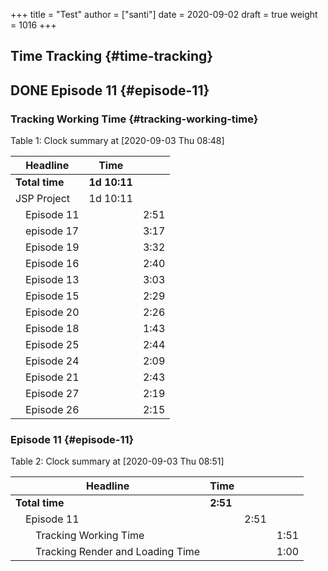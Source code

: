 +++
title = "Test"
author = ["santi"]
date = 2020-09-02
draft = true
weight = 1016
+++

## Time Tracking {#time-tracking}


## <span class="org-todo done DONE">DONE</span> Episode 11 {#episode-11}


### Tracking Working Time {#tracking-working-time}

<div class="table-caption">
  <span class="table-number">Table 1</span>:
  Clock summary at <span class="timestamp-wrapper"><span class="timestamp">[2020-09-03 Thu 08:48]</span></span>
</div>

| Headline               | Time         |      |
|------------------------|--------------|------|
| **Total time**         | **1d 10:11** |      |
| JSP Project            | 1d 10:11     |      |
| &ensp;&ensp;Episode 11 |              | 2:51 |
| &ensp;&ensp;episode 17 |              | 3:17 |
| &ensp;&ensp;Episode 19 |              | 3:32 |
| &ensp;&ensp;Episode 16 |              | 2:40 |
| &ensp;&ensp;Episode 13 |              | 3:03 |
| &ensp;&ensp;Episode 15 |              | 2:29 |
| &ensp;&ensp;Episode 20 |              | 2:26 |
| &ensp;&ensp;Episode 18 |              | 1:43 |
| &ensp;&ensp;Episode 25 |              | 2:44 |
| &ensp;&ensp;Episode 24 |              | 2:09 |
| &ensp;&ensp;Episode 21 |              | 2:43 |
| &ensp;&ensp;Episode 27 |              | 2:19 |
| &ensp;&ensp;Episode 26 |              | 2:15 |


### Episode 11 {#episode-11}

<div class="table-caption">
  <span class="table-number">Table 2</span>:
  Clock summary at <span class="timestamp-wrapper"><span class="timestamp">[2020-09-03 Thu 08:51]</span></span>
</div>

| Headline                                                 | Time     |      |      |
|----------------------------------------------------------|----------|------|------|
| **Total time**                                           | **2:51** |      |      |
| &ensp;&ensp;Episode 11                                   |          | 2:51 |      |
| &ensp;&ensp;&ensp;&ensp;Tracking Working Time            |          |      | 1:51 |
| &ensp;&ensp;&ensp;&ensp;Tracking Render and Loading Time |          |      | 1:00 |
